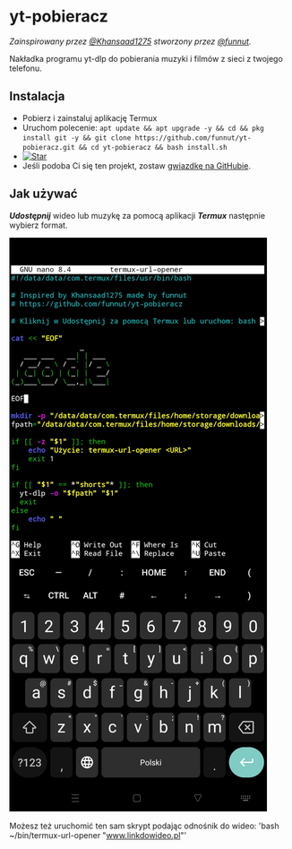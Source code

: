 # yt-pobieracz

*Zainspirowany przez [@Khansaad1275](https://github.com/Khansaad1275) stworzony przez [@funnut](https://github.com/funnut).*

Nakładka programu yt-dlp do pobierania muzyki i filmów z sieci z twojego telefonu.

## Instalacja

+ Pobierz i zainstaluj aplikację Termux 
+ Uruchom polecenie:
`apt update && apt upgrade -y && cd && pkg install git -y && git clone https://github.com/funnut/yt-pobieracz.git && cd yt-pobieracz && bash install.sh`
+ [![Star](https://img.shields.io/github/stars/funnut/yt-pobieracz?style=social)](https://github.com/funnut/yt-pobieracz)
+ Jeśli podoba Ci się ten projekt, zostaw [gwiazdkę na GitHubie](https://github.com/funnut/yt-pobieracz).

## Jak używać

***Udostępnij*** wideo lub muzykę za pomocą aplikacji ***Termux*** następnie wybierz format. 

![Zrzut ekranu](screenshot.jpg)

Możesz też uruchomić ten sam skrypt podając odnośnik do wideo: 'bash ~/bin/termux-url-opener "www.linkdowideo.pl"'
 
